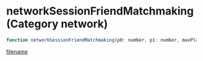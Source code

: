 # networkSessionFriendMatchmaking (Category network)

```js
function networkSessionFriendMatchmaking(p0: number, p1: number, maxPlayers: number, p3: boolean): boolean
```

[filename](networkSessionFriendMatchmaking_m.md ':include')